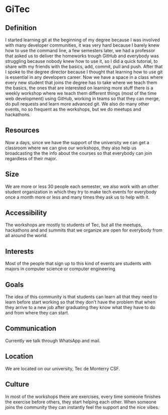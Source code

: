 # GiTec

## Definition 
I started learning git at the beginning of my degree because I was involved with many
developer communities, it was very hard because I barely knew how to use the command line,
a few semesters later, we had a professor that asked us to deliver the homeworks
trough GitHub and everybody was struggling because nobody knew how to use it, so I did
a quick tutorial, to share with my friends with the basics, add, commit, pull and push.
After that I spoke to the degree director because I thought that learning how to use
git is essential in any developers career. Now we have a space in a class
where every new student that joins the degree has to take where we teach them the basics, the ones that
are interested on learning more stuff there is a weekly workshop where we teach them
different things (most of the time web development) using GitHub, working in teams
so that they can merge, do pull requests and learn more advanced git.
We also do many other events, no so frequent as the workshops, but we do meetups
and hackathons.


## Resources
Now a days, since we have the support of the university we can get a classroom
where we can give our workshops, they also help us broadcasting the the info about the courses so
that everybody can join regardless of their major.


## Size
We are more or less 30 people each semester, we also work with an other student
organization in which they try to make tech events for everybody once a month  more
or less and many times they ask us to help with it.

## Accessibility 
The workshops are mostly to students of Tec, but all the meetups, hackathons and
and summits that we organize are open for everybody from all around the world.

## Interests
Most of the people that sign up to this kind of events are students with majors 
in computer science or computer engineering 


## Goals
The idea of this community is that students can learn all that they need to learn before
start working so that they don't have the problem that when they arrive to a new job
after graduating they know what they have to do and from where they can start.


## Communication
Currently we talk through WhatsApp and mail.

## Location 
We are located on our university, Tec de Monterry CSF.

## Culture
In most of the workshops there are exercises, every time someone finishes the 
exercise before others, they start helping each other. When someone joins 
the community they can instantly feel the support and the nice vibes.
